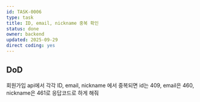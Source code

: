 ```yaml
---
id: TASK-0006
type: task
title: ID, email, nickname 중복 확인
status: done
owner: backend
updated: 2025-09-29
direct coding: yes
---
```

## DoD
회원가입 api에서 각각 ID, email, nickname 에서 중복되면
id는 409, email은 460, nickname은 461로 응답코드로 하게 해줘

